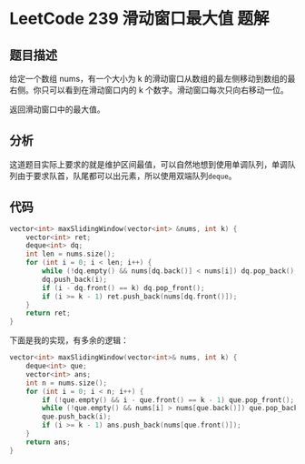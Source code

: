 # LeetCode 239 滑动窗口最大值 题解

## 题目描述

给定一个数组 nums，有一个大小为 k 的滑动窗口从数组的最左侧移动到数组的最右侧。你只可以看到在滑动窗口内的 k 个数字。滑动窗口每次只向右移动一位。

返回滑动窗口中的最大值。



## 分析

这道题目实际上要求的就是维护区间最值，可以自然地想到使用单调队列，单调队列由于要求队首，队尾都可以出元素，所以使用双端队列`deque`。



## 代码

```c++
vector<int> maxSlidingWindow(vector<int> &nums, int k) {
    vector<int> ret;
    deque<int> dq;
    int len = nums.size();
    for (int i = 0; i < len; i++) {
        while (!dq.empty() && nums[dq.back()] < nums[i]) dq.pop_back();
        dq.push_back(i);
        if (i - dq.front() == k) dq.pop_front();
        if (i >= k - 1) ret.push_back(nums[dq.front()]);
    }
    return ret;
}
```

下面是我的实现，有多余的逻辑：

```c++
vector<int> maxSlidingWindow(vector<int>& nums, int k) {
    deque<int> que;
    vector<int> ans;
    int n = nums.size();
    for (int i = 0; i < n; i++) {
        if (!que.empty() && i - que.front() == k - 1) que.pop_front();
        while (!que.empty() && nums[i] > nums[que.back()]) que.pop_back();
        que.push_back(i);
        if (i >= k - 1) ans.push_back(nums[que.front()]);
    }
    return ans;
}
```

